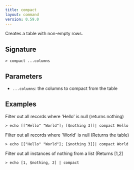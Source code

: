 ```yaml
---
title: compact
layout: command
version: 0.59.0
---
```


Creates a table with non-empty rows.

## Signature

```> compact ...columns```

## Parameters

 -  `...columns`: the columns to compact from the table

## Examples

Filter out all records where 'Hello' is null (returns nothing)
```shell
> echo [["Hello" "World"]; [$nothing 3]]| compact Hello
```

Filter out all records where 'World' is null (Returns the table)
```shell
> echo [["Hello" "World"]; [$nothing 3]]| compact World
```

Filter out all instances of nothing from a list (Returns [1,2]
```shell
> echo [1, $nothing, 2] | compact
```

